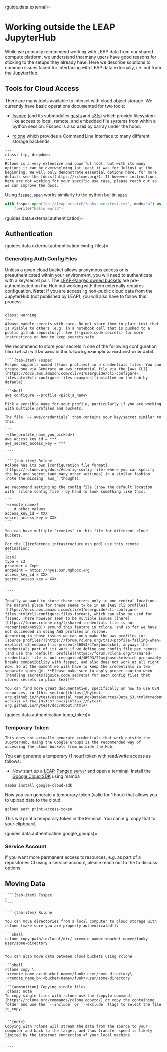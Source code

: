 (guide.data.external)=

# Working outside the LEAP JupyterHub

While we primarily recommend working with LEAP data from our shared compute platform, we understand that many users have good reasons for sticking to the setups they already have. Here we describe solutions to common issues faced for interfacing with LEAP data externally, i.e. not from the JupyterHub.

## Tools for Cloud Access

There are many tools available to interact with cloud object storage. We currently have basic operations documented for two tools:

- [fsspec](https://filesystem-spec.readthedocs.io/en/latest/) (and its submodules [gcsfs](https://gcsfs.readthedocs.io/en/latest/) and [s3fs](https://s3fs.readthedocs.io/en/latest/)) which provide filesystem-like access to local, remote, and embedded file systems from within a python session. Fsspec is also used by xarray under the hood.

- [rclone](https://rclone.org/) which provides a Command Line Interface to many different storage backends.

```{admonition} Note on rclone documentation
---
class: tip, dropdown
---
Rclone is a very extensive and powerful tool, but with its many options it can be overwhelming (at least it was for Julius) at the beginning. We will only demonstrate essential options here, for more details see the [docs](https://rclone.org/). If however instructions here are not working for your specific use case, please reach out so we can improve the docs.
```

Using [`fsspec.open`](https://filesystem-spec.readthedocs.io/en/latest/api.html#fsspec.open) works similarly to the python builtin [`open`](https://docs.python.org/3/library/functions.html#open)

```python
with fsspec.open("gs://leap-scratch/funky-user/test.txt", mode="w") as f:
    f.write("hello world")
```

(guides.data.external.authentication)=

## Authentication

(guides.data.external.authentication.config-files)=

### Generating Auth Config Files

Unless a given cloud bucket allows anonymous access or is preauthenticated within your environment, you will need to authenticate with a key/secret pair. The [LEAP-Pangeo owned buckets](reference.infrastructure.buckets) are pre-authenticated on the Hub but working with them externally requires configuation. **Note:** If you are accessing non-public cloud data from the JupyterHub (not published by LEAP), you will also have to follow this process.

```{admonition} Always Handle credentials with care!
---
class: warning
---
Always handle secrets with care. Do not store them in plain text that is visible to others (e.g. in a notebook cell that is pushed to a public github repository). See [](guide.code.secrets) for more instructions on how to keep secrets safe.
```

We recommend to store your secrets in one of the following configuration files (which will be used in the following example to read and write data):

`````{tab-set}
````{tab-item} Fsspec
Fsspec supports named [](aws profiles) in a credentials files. You can create one via Generate an aws credential file via the [aws CLI](https://docs.aws.amazon.com/cli/v1/userguide/cli-configure-files.html#cli-configure-files-examples)(installed on the hub by defaule):

```shell
aws configure --profile <pick_a_name>
```
Pick a sensible name for your profile, particularly if you are working with multiple profiles and buckets.

The file `~/.aws/credentials` then contains your key/secret similar to this:

```
[<the_profile_name_you_picked>]
aws_access_key_id = ***
aws_secret_access_key = ***
```
````

````{tab-item} Rclone
Rclone has its own [configuration file format](https://rclone.org/docs/#config-config-file) where you can specify the key and secret (and many other settings) in a similar fashion (note the missing `aws_` though!).

We recommend setting up the config file (show the default location with `rclone config file`) by hand to look something like this:

```
[<remote_name>]
... # other values
access_key_id = XXX
secret_access_key = XXX
```

You can have multiple 'remotes' in this file for different cloud buckets.

For the [](reference.infrastructure.osn_pod) use this remote definition:
```
[osn]
type = s3
provider = Ceph
endpoint = https://nyu1.osn.mghpcc.org
access_key_id = XXX
secret_access_key = XXX
```

````
`````

```{warning}
Ideally we want to store these secrets only in one central location. The natural place for these seems to be in an [AWS cli profiles](https://docs.aws.amazon.com/cli/v1/userguide/cli-configure-files.html#cli-configure-files-format), which can also be used for fsspec. There however seem to be multiple issues ([here](https://forum.rclone.org/t/shared-credentials-file-is-not-recognised/46993)) around this feature in rclone, and so far we have not succeeded in using AWS profiles in rclone.
According to those issues we can only make the aws profiles (or [source profiles?](https://forum.rclone.org/t/s3-profile-failing-when-explicit-s3-endpoint-is-present/36063/4?u=jbusecke), anyways the credentials part of it) work if we define one config file per remote [and use the 'default' profile](https://forum.rclone.org/t/shared-credentials-file-is-not-recognised/46993/2?u=jbusecke)which presumably breaks compatibility with fsspec, and also does not work at all right now. So at the moment we will have to keep the credentials in two separate spots 🤷‍♂️. **Please make sure to apply proper caution when [handling secrets](guide.code.secrets) for each config files that stores secrets in plain text!**
```

```{note}
You can find more great documentation, specifically on how to use OSN resources, in [this section](https://hytest-org.github.io/hytest/essential_reading/DataSources/Data_S3.html#credentialed-access) of the [HyTEST Docs](https://hytest-org.github.io/hytest/doc/About.html#)
```

(guides.data.authentication.temp_token)=

### Temporary Token

```{note}
This does not actually generate credentials that work outside the JupyterHub, Using the Google Groups is the recommended way of accessing the cloud buckets from outside the Hub.
```

You can generate a temporary (1 hour) token with read/write access as follows:

- Now start up a [LEAP-Pangeo server](https://leap.2i2c.cloud) and open a terminal. Install the [Google Cloud SDK](https://cloud.google.com/sdk/docs/install) using mamba

```shell
mamba install google-cloud-sdk
```

Now you can generate a temporary token (valid for 1 hour) that allows you to upload data to the cloud.

```shell
gcloud auth print-access-token
```

This will print a temporary token in the terminal. You can e.g. copy that to your clipboard.

(guides.data.authentication.google_groups)=

### Service Account

If you want more permanent access to resources, e.g. as part of a repositories CI using a service account, please reach out to the [](support.data_compute_team) to discuss options.

## Moving Data

`````{tab-set}
````{tab-item} Fsspec
🚧
````

````{tab-item} Rclone

You can move directories from a local computer to cloud storage with rclone (make sure you are properly authenticated!):

```shell
rclone copy path/to/local/dir/ <remote_name>:<bucket-name>/funky-user/some-directory
```

You can also move data between cloud buckets using rclone

```shell
rclone copy \
 <remote_name_a>:<bucket-name>/funky-user/some-directory\
 <remote_name_b>:<bucket-name>/funky-user/some-directory
```
```{admonition} Copying single files
:class: note
To copy single files with rclone use the [copyto command](https://rclone.org/commands/rclone_copyto/) or copy the containing folder and use the `--include` or `--exclude` flags to select the file to copy.  
```

```{note}
Copying with rclone will stream the data from the source to your computer and back to the target, and thus transfer speed is likely limited by the internet connection of your local machine.
```

````
`````
